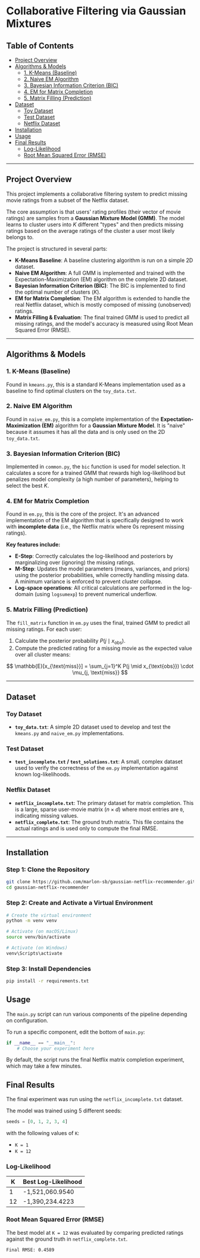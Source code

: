 # Collaborative Filtering via Gaussian Mixtures

## Table of Contents
- [Project Overview](#project-overview)
- [Algorithms & Models](#algorithms--models)
  - [1. K-Means (Baseline)](#1-k-means-baseline)
  - [2. Naive EM Algorithm](#2-naive-em-algorithm)
  - [3. Bayesian Information Criterion (BIC)](#3-bayesian-information-criterion-bic)
  - [4. EM for Matrix Completion](#4-em-for-matrix-completion)
  - [5. Matrix Filling (Prediction)](#5-matrix-filling-prediction)
- [Dataset](#dataset)
  - [Toy Dataset](#toy-dataset)
  - [Test Dataset](#test-dataset)
  - [Netflix Dataset](#netflix-dataset)
- [Installation](#installation)
- [Usage](#usage)
- [Final Results](#final-results)
  - [Log-Likelihood](#log-likelihood)
  - [Root Mean Squared Error (RMSE)](#root-mean-squared-error-rmse)

***

## Project Overview

This project implements a collaborative filtering system to predict missing movie ratings from a subset of the Netflix dataset.

The core assumption is that users' rating profiles (their vector of movie ratings) are samples from a **Gaussian Mixture Model (GMM)**. The model learns to cluster users into $K$ different "types" and then predicts missing ratings based on the average ratings of the cluster a user most likely belongs to.

The project is structured in several parts:

- **K-Means Baseline**: A baseline clustering algorithm is run on a simple 2D dataset.
- **Naive EM Algorithm**: A full GMM is implemented and trained with the Expectation-Maximization (EM) algorithm on the complete 2D dataset.
- **Bayesian Information Criterion (BIC)**: The BIC is implemented to find the optimal number of clusters ($K$).
- **EM for Matrix Completion**: The EM algorithm is extended to handle the real Netflix dataset, which is mostly composed of missing (unobserved) ratings.
- **Matrix Filling & Evaluation**: The final trained GMM is used to predict all missing ratings, and the model's accuracy is measured using Root Mean Squared Error (RMSE).

***

## Algorithms & Models

### 1. K-Means (Baseline)

Found in `kmeans.py`, this is a standard K-Means implementation used as a baseline to find optimal clusters on the `toy_data.txt`.

### 2. Naive EM Algorithm

Found in `naive_em.py`, this is a complete implementation of the **Expectation-Maximization (EM)** algorithm for a **Gaussian Mixture Model**. It is "naive" because it assumes it has all the data and is only used on the 2D `toy_data.txt`.

### 3. Bayesian Information Criterion (BIC)

Implemented in `common.py`, the `bic` function is used for model selection. It calculates a score for a trained GMM that rewards high log-likelihood but penalizes model complexity (a high number of parameters), helping to select the best $K$.

### 4. EM for Matrix Completion

Found in `em.py`, this is the core of the project. It's an advanced implementation of the EM algorithm that is specifically designed to work with **incomplete data** (i.e., the Netflix matrix where 0s represent missing ratings).

**Key features include:**

- **E-Step**: Correctly calculates the log-likelihood and posteriors by marginalizing over (ignoring) the missing ratings.
- **M-Step**: Updates the model parameters (means, variances, and priors) using the posterior probabilities, while correctly handling missing data. A minimum variance is enforced to prevent cluster collapse.
- **Log-space operations**: All critical calculations are performed in the log-domain (using `logsumexp`) to prevent numerical underflow.

### 5. Matrix Filling (Prediction)

The `fill_matrix` function in `em.py` uses the final, trained GMM to predict all missing ratings. For each user:

1. Calculate the posterior probability $P(j \mid x_{\text{obs}})$.
2. Compute the predicted rating for a missing movie as the expected value over all cluster means:

$$
\mathbb{E}[x_{\text{miss}}] = \sum_{j=1}^K P(j \mid x_{\text{obs}}) \cdot \mu_{j, \text{miss}}
$$

***
## Dataset

### Toy Dataset

- **`toy_data.txt`**: A simple 2D dataset used to develop and test the `kmeans.py` and `naive_em.py` implementations.

### Test Dataset

- **`test_incomplete.txt` / `test_solutions.txt`**: A small, complex dataset used to verify the correctness of the `em.py` implementation against known log-likelihoods.

### Netflix Dataset

- **`netflix_incomplete.txt`**: The primary dataset for matrix completion. This is a large, sparse user-movie matrix $(n \times d)$ where most entries are `0`, indicating missing values.
- **`netflix_complete.txt`**: The ground truth matrix. This file contains the actual ratings and is used only to compute the final RMSE.

***

## Installation

### Step 1: Clone the Repository

```bash
git clone https://github.com/marlon-sb/gaussian-netflix-recommender.git
cd gaussian-netflix-recommender
```
### Step 2: Create and Activate a Virtual Environment

```bash
# Create the virtual environment
python -m venv venv

# Activate (on macOS/Linux)
source venv/bin/activate

# Activate (on Windows)
venv\Scripts\activate
```
### Step 3: Install Dependencies

```bash
pip install -r requirements.txt
```

## Usage

The `main.py` script can run various components of the pipeline depending on configuration.

To run a specific component, edit the bottom of `main.py`:

```python
if __name__ == "__main__":
    # Choose your experiment here
```

By default, the script runs the final Netflix matrix completion experiment, which may take a few minutes.

## Final Results

The final experiment was run using the `netflix_incomplete.txt` dataset.

The model was trained using 5 different seeds:

```python
seeds = [0, 1, 2, 3, 4]
```

with the following values of `K`:
* `K = 1`
* `K = 12`

### Log-Likelihood

| K | Best Log-Likelihood |
|---|---|
| 1 | -1,521,060.9540 |
| 12 | -1,390,234.4223 |

### Root Mean Squared Error (RMSE)

The best model at `K = 12` was evaluated by comparing predicted ratings against the ground truth in `netflix_complete.txt`.

```text
Final RMSE: 0.4589
```
